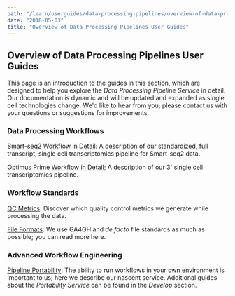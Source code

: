 ```yaml
---
path: "/learn/userguides/data-processing-pipelines/overview-of-data-processing-pipelines-user-guides"
date: "2018-05-03"
title: "Overview of Data Processing Pipelines User Guides"
---
```

## Overview of Data Processing Pipelines User Guides
This page is an introduction to the guides in this section, which are designed to help you explore the *Data Processing Pipeline Service* in detail. Our documentation is dynamic and will be updated and expanded as single cell technologies change. We'd like to hear from you; please contact us with your questions or suggestions for improvements.

### Data Processing Workflows
[Smart-seq2 Workflow in Detail](https://dev.data.humancellatlas.org/learn/userguides/data-processing-pipelines/smart-seq2-workflow-in-detail): A description of our standardized, full transcript, single cell transcriptomics pipeline for Smart-seq2 data.

[Optimus Prime Workflow in Detail](https://dev.data.humancellatlas.org/learn/userguides/data-processing-pipelines/optimus-prime-workflow-in-detail); A description of our 3' single cell transcriptomics pipeline.

### Workflow Standards
[QC Metrics](https://dev.data.humancellatlas.org/learn/userguides/data-processing-pipelines/qc-mertics): Discover which quality control metrics we generate while processing the data.

[File Formats](https://dev.data.humancellatlas.org/learn/userguides/data-processing-pipelines/file-formats): We use GA4GH and *de facto* file standards as much as possible; you can read more here.

### Advanced Workflow Engineering
[Pipeline Portability](https://dev.data.humancellatlas.org/learn/userguides/data-processing-pipelines/pipeline-portability): The ability to run workflows in your own environment is important to us; here we describe our nascent service. Additional guides about the *Portability Service* can be found in the *Develop* section.





